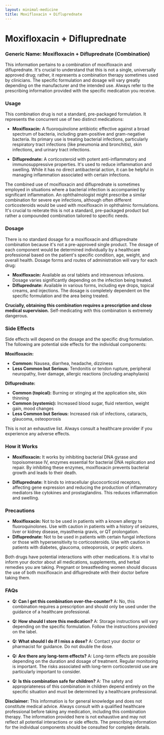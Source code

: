 ```yaml
---
layout: minimal-medicine
title: Moxifloxacin + Difluprednate
---
```


# Moxifloxacin + Difluprednate
### Generic Name: Moxifloxacin + Difluprednate (Combination)

This information pertains to a combination of moxifloxacin and difluprednate.  It's crucial to understand that this is not a single, universally approved drug; rather, it represents a combination therapy sometimes used by clinicians. The specific formulation and dosage will vary greatly depending on the manufacturer and the intended use.  Always refer to the prescribing information provided with the specific medication you receive.


### Usage

This combination drug is not a standard, pre-packaged formulation.  It represents the concurrent use of two distinct medications:

* **Moxifloxacin:** A fluoroquinolone antibiotic effective against a broad spectrum of bacteria, including gram-positive and gram-negative bacteria.  Its primary use is treating bacterial infections, particularly respiratory tract infections (like pneumonia and bronchitis), skin infections, and urinary tract infections.

* **Difluprednate:** A corticosteroid with potent anti-inflammatory and immunosuppressive properties. It's used to reduce inflammation and swelling. While it has no direct antibacterial action, it can be helpful in managing inflammation associated with certain infections.

The combined use of moxifloxacin and difluprednate is sometimes employed in situations where a bacterial infection is accompanied by significant inflammation.  An ophthalmologist might prescribe a similar combination for severe eye infections, although often different corticosteroids would be used with moxifloxacin in ophthalmic formulations.  It's crucial to reiterate this is not a standard, pre-packaged product but rather a compounded combination tailored to specific needs.


### Dosage

There is no standard dosage for a moxifloxacin and difluprednate combination because it's not a pre-approved single product.  The dosage of each component would be determined individually by a healthcare professional based on the patient's specific condition, age, weight, and overall health.  Dosage forms and routes of administration will vary for each drug:

* **Moxifloxacin:**  Available as oral tablets and intravenous infusions. Dosage varies significantly depending on the infection being treated.
* **Difluprednate:**  Available in various forms, including eye drops, topical creams, and injections. The dosage is completely dependent on the specific formulation and the area being treated.

**Crucially, obtaining this combination requires a prescription and close medical supervision.**  Self-medicating with this combination is extremely dangerous.


### Side Effects

Side effects will depend on the dosage and the specific drug formulation.  The following are potential side effects for the individual components:

**Moxifloxacin:**

* **Common:** Nausea, diarrhea, headache, dizziness
* **Less Common but Serious:** Tendonitis or tendon rupture, peripheral neuropathy, liver damage, allergic reactions (including anaphylaxis)


**Difluprednate:**

* **Common (topical):** Burning or stinging at the application site, skin thinning
* **Common (systemic):** Increased blood sugar, fluid retention, weight gain, mood changes
* **Less Common but Serious:** Increased risk of infections, cataracts, glaucoma, osteoporosis


This is not an exhaustive list.  Always consult a healthcare provider if you experience any adverse effects.


### How it Works

* **Moxifloxacin:**  It works by inhibiting bacterial DNA gyrase and topoisomerase IV, enzymes essential for bacterial DNA replication and repair.  By inhibiting these enzymes, moxifloxacin prevents bacterial growth and leads to their death.

* **Difluprednate:**  It binds to intracellular glucocorticoid receptors, affecting gene expression and reducing the production of inflammatory mediators like cytokines and prostaglandins. This reduces inflammation and swelling.


### Precautions

* **Moxifloxacin:**  Not to be used in patients with a known allergy to fluoroquinolones.  Use with caution in patients with a history of seizures, liver or kidney disease, myasthenia gravis, or QT prolongation.
* **Difluprednate:**  Not to be used in patients with certain fungal infections or those with hypersensitivity to corticosteroids.  Use with caution in patients with diabetes, glaucoma, osteoporosis, or peptic ulcers.

Both drugs have potential interactions with other medications.  It is vital to inform your doctor about all medications, supplements, and herbal remedies you are taking.  Pregnant or breastfeeding women should discuss the use of both moxifloxacin and difluprednate with their doctor before taking them.



### FAQs

* **Q: Can I get this combination over-the-counter?** A: No, this combination requires a prescription and should only be used under the guidance of a healthcare professional.

* **Q: How should I store this medication?** A: Storage instructions will vary depending on the specific formulation. Follow the instructions provided on the label.

* **Q: What should I do if I miss a dose?** A: Contact your doctor or pharmacist for guidance.  Do not double the dose.

* **Q: Are there any long-term effects?** A: Long-term effects are possible depending on the duration and dosage of treatment.  Regular monitoring is important.  The risks associated with long-term corticosteroid use are particularly important to consider.

* **Q: Is this combination safe for children?** A:  The safety and appropriateness of this combination in children depend entirely on the specific situation and must be determined by a healthcare professional.


**Disclaimer:** This information is for general knowledge and does not constitute medical advice. Always consult with a qualified healthcare professional before taking any medication, including this combination therapy.  The information provided here is not exhaustive and may not reflect all potential interactions or side effects.  The prescribing information for the individual components should be consulted for complete details.
